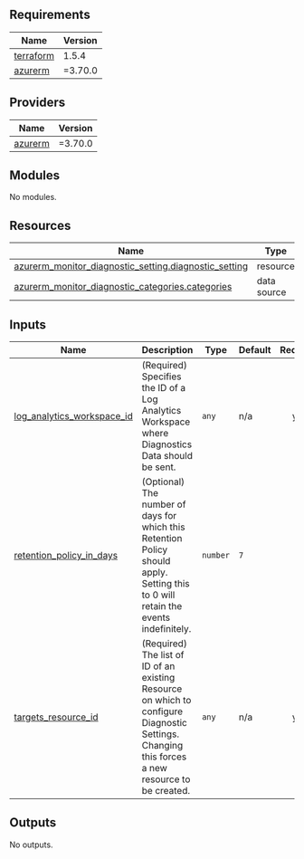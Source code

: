 <!-- BEGIN_TF_DOCS -->
## Requirements

| Name | Version |
|------|---------|
| <a name="requirement_terraform"></a> [terraform](#requirement\_terraform) | 1.5.4 |
| <a name="requirement_azurerm"></a> [azurerm](#requirement\_azurerm) | =3.70.0 |

## Providers

| Name | Version |
|------|---------|
| <a name="provider_azurerm"></a> [azurerm](#provider\_azurerm) | =3.70.0 |

## Modules

No modules.

## Resources

| Name | Type |
|------|------|
| [azurerm_monitor_diagnostic_setting.diagnostic_setting](https://registry.terraform.io/providers/hashicorp/azurerm/3.70.0/docs/resources/monitor_diagnostic_setting) | resource |
| [azurerm_monitor_diagnostic_categories.categories](https://registry.terraform.io/providers/hashicorp/azurerm/3.70.0/docs/data-sources/monitor_diagnostic_categories) | data source |

## Inputs

| Name | Description | Type | Default | Required |
|------|-------------|------|---------|:--------:|
| <a name="input_log_analytics_workspace_id"></a> [log\_analytics\_workspace\_id](#input\_log\_analytics\_workspace\_id) | (Required) Specifies the ID of a Log Analytics Workspace where Diagnostics Data should be sent. | `any` | n/a | yes |
| <a name="input_retention_policy_in_days"></a> [retention\_policy\_in\_days](#input\_retention\_policy\_in\_days) | (Optional) The number of days for which this Retention Policy should apply. Setting this to 0 will retain the events indefinitely. | `number` | `7` | no |
| <a name="input_targets_resource_id"></a> [targets\_resource\_id](#input\_targets\_resource\_id) | (Required) The list of ID of an existing Resource on which to configure Diagnostic Settings. Changing this forces a new resource to be created. | `any` | n/a | yes |

## Outputs

No outputs.
<!-- END_TF_DOCS -->